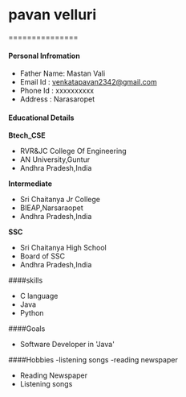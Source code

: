 # pavan velluri 
===============

#### Personal Infromation
- Father Name: Mastan Vali
- Email Id : venkatapavan2342@gmail.com
- Phone Id : xxxxxxxxxx
- Address  : Narasaropet

#### Educational Details 

**Btech_CSE**
- RVR&JC College Of Engineering
- AN University,Guntur
- Andhra Pradesh,India

**Intermediate**
- Sri Chaitanya Jr College
- BIEAP,Narsaraopet
- Andhra Pradesh,India

**SSC**
- Sri Chaitanya High School
- Board of SSC
- Andhra Pradesh,India

####skills
- C language
- Java 
- Python 

####Goals
- Software Developer in 'Java'

####Hobbies
-listening songs
-reading newspaper
- Reading Newspaper
- Listening songs


